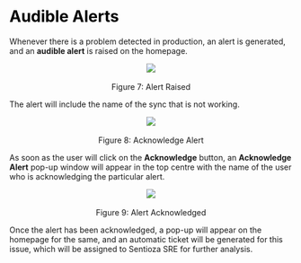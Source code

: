 # <p1 style="color:black;">**Audible Alerts**</p1>

Whenever there is a problem detected in production,  an alert is generated, and an **audible alert** is raised on the homepage. 

 <center><img src="/img/Alert1.png"></center>      <center>Figure 7: Alert Raised</center>

The alert will include the name of the sync that is not working. 

 <center><img src="/img/Alert2.png"></center>      <center>Figure 8: Acknowledge Alert </center>

As soon as the user will click on the **Acknowledge** button, an **Acknowledge Alert** pop-up window will appear in the top centre with the name of the user who is acknowledging the particular alert.

<center><img src="/img/Alert3.png"></center>      <center>Figure 9: Alert Acknowledged</center>

Once the alert has been acknowledged, a pop-up will appear on the homepage for the same, and an automatic ticket will be generated for this issue, which will be assigned to Sentioza SRE for further analysis.